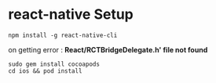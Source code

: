 # react-native Setup

`npm install -g react-native-cli`

on getting error : **React/RCTBridgeDelegate.h' file not found**

```cli
sudo gem install cocoapods
cd ios && pod install
```
